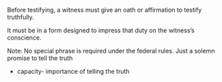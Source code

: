 Before testifying, a witness must give an oath or affirmation to testify truthfully. 

It must be in a form designed to impress that duty on the witness’s conscience.  

Note: No special phrase is required under the federal rules. Just a solemn promise to tell the truth

- capacity- importance of telling the truth